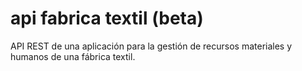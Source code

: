 # api fabrica textil (beta)
API REST de una aplicación para la gestión de recursos materiales y humanos de una fábrica textil.
